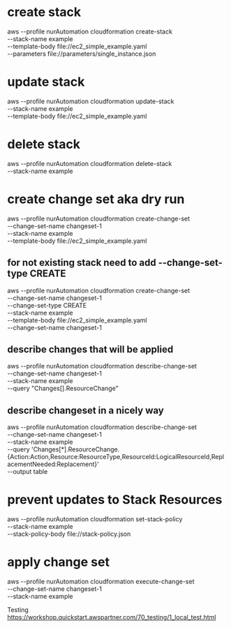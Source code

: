 # create stack
aws --profile nurAutomation cloudformation create-stack \
    --stack-name example \
    --template-body file://ec2_simple_example.yaml \
    --parameters file://parameters/single_instance.json

# update stack
aws --profile nurAutomation cloudformation update-stack \
    --stack-name example \
    --template-body file://ec2_simple_example.yaml

# delete stack
aws --profile nurAutomation cloudformation delete-stack \
    --stack-name example

# create change set aka dry run
aws --profile nurAutomation cloudformation create-change-set \
    --change-set-name changeset-1 \
    --stack-name example \
    --template-body file://ec2_simple_example.yaml 

## for not existing stack need to add --change-set-type CREATE
aws --profile nurAutomation cloudformation create-change-set \
    --change-set-name changeset-1 \
    --change-set-type CREATE \
    --stack-name example \
    --template-body file://ec2_simple_example.yaml \
    --change-set-name changeset-1

## describe changes that will be applied
aws --profile nurAutomation cloudformation describe-change-set \
    --change-set-name changeset-1 \
    --stack-name example \
    --query "Changes[].ResourceChange"
## describe changeset in a nicely way
aws --profile nurAutomation cloudformation describe-change-set \
    --change-set-name changeset-1 \
    --stack-name example \
    --query 'Changes[*].ResourceChange.{Action:Action,Resource:ResourceType,ResourceId:LogicalResourceId,ReplacementNeeded:Replacement}' \
    --output table

# prevent updates to Stack Resources
aws --profile nurAutomation cloudformation set-stack-policy \
    --stack-name example \
    --stack-policy-body file://stack-policy.json

# apply change set
aws --profile nurAutomation cloudformation execute-change-set \
    --change-set-name changeset-1 \
    --stack-name example

Testing
https://workshop.quickstart.awspartner.com/70_testing/1_local_test.html